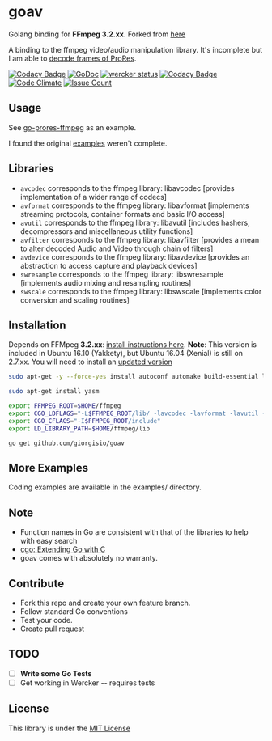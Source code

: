 # goav
Golang binding for __FFmpeg 3.2.xx__.   Forked from [here](https://github.com/giorgisio/goav)

A binding to the ffmpeg video/audio manipulation library.   It's incomplete but I am able to [decode frames of ProRes](https://github.com/amarburg/go-prores-ffmpeg/).

[![Codacy Badge](https://api.codacy.com/project/badge/Grade/505a2593fe37491cb1cc5342fdd6dba5)](https://www.codacy.com/app/amarburg/goav?utm_source=github.com&utm_medium=referral&utm_content=amarburg/goav&utm_campaign=badger)
[![GoDoc](https://godoc.org/github.com/amarburg/goav?status.svg)](https://godoc.org/github.com/amarburg/goav)
[![wercker status](https://app.wercker.com/status/71ef12ee7449b3b00c0401ed5784ff52/s/master "wercker status")](https://app.wercker.com/project/byKey/71ef12ee7449b3b00c0401ed5784ff52)
[![Codacy Badge](https://api.codacy.com/project/badge/Grade/505a2593fe37491cb1cc5342fdd6dba5)](https://www.codacy.com/app/amarburg/goav?utm_source=github.com&amp;utm_medium=referral&amp;utm_content=amarburg/goav&amp;utm_campaign=Badge_Grade)
[![Code Climate](https://codeclimate.com/github/amarburg/goav/badges/gpa.svg)](https://codeclimate.com/github/amarburg/goav)
[![Issue Count](https://codeclimate.com/github/amarburg/goav/badges/issue_count.svg)](https://codeclimate.com/github/amarburg/goav)

## Usage

See [go-prores-ffmpeg](https://github.com/amarburg/go-prores-ffmpeg/blob/master/prores.go) as an example.

I found the original [examples](example/) weren't complete.

## Libraries

* `avcodec` corresponds to the ffmpeg library: libavcodec [provides implementation of a wider range of codecs]
* `avformat` corresponds to the ffmpeg library: libavformat [implements streaming protocols, container formats and basic I/O access]
* `avutil` corresponds to the ffmpeg library: libavutil [includes hashers, decompressors and miscellaneous utility functions]
* `avfilter` corresponds to the ffmpeg library: libavfilter [provides a mean to alter decoded Audio and Video through chain of filters]
* `avdevice` corresponds to the ffmpeg library: libavdevice [provides an abstraction to access capture and playback devices]
* `swresample` corresponds to the ffmpeg library: libswresample [implements audio mixing and resampling routines]
* `swscale` corresponds to the ffmpeg library: libswscale [implements color conversion and scaling routines]


## Installation

Depends on FFMpeg __3.2.xx__: [install instructions here](https://github.com/FFmpeg/FFmpeg/blob/master/INSTALL.md).   __Note__:  This version is included in Ubuntu 16.10 (Yakkety), but Ubuntu 16.04 (Xenial) is still on 2.7.xx.   You will need to install an [updated version](https://launchpad.net/~jonathonf/+archive/ubuntu/ffmpeg-3)

``` sh
sudo apt-get -y --force-yes install autoconf automake build-essential libass-dev libfreetype6-dev libsdl1.2-dev libtheora-dev libtool libva-dev libvdpau-dev libvorbis-dev libxcb1-dev libxcb-shm0-dev libxcb-xfixes0-dev pkg-config texi2html zlib1g-dev

sudo apt-get install yasm

export FFMPEG_ROOT=$HOME/ffmpeg
export CGO_LDFLAGS="-L$FFMPEG_ROOT/lib/ -lavcodec -lavformat -lavutil -lswscale -lswresample -lavdevice -lavfilter"
export CGO_CFLAGS="-I$FFMPEG_ROOT/include"
export LD_LIBRARY_PATH=$HOME/ffmpeg/lib
```

```
go get github.com/giorgisio/goav

```

## More Examples

Coding examples are available in the examples/ directory.

## Note
- Function names in Go are consistent with that of the libraries to help with easy search
- [cgo: Extending Go with C](http://blog.giorgis.io/cgo-examples)
- goav comes with absolutely no warranty.

## Contribute
- Fork this repo and create your own feature branch.
- Follow standard Go conventions
- Test your code.
- Create pull request

## TODO

- [ ] __Write some Go Tests__
- [ ] Get working in Wercker -- requires tests

## License
This library is under the [MIT License](http://opensource.org/licenses/MIT)

